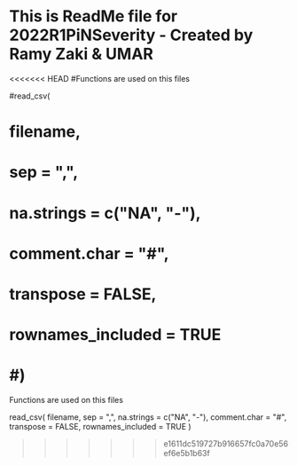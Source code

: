 # This is ReadMe file for 2022R1PiNSeverity - Created by Ramy Zaki & UMAR

<<<<<<< HEAD
#Functions are used on this files

#read_csv(
#  filename,
#  sep = ",",
#  na.strings = c("NA", "-"),
#  comment.char = "#",
#  transpose = FALSE,
#  rownames_included = TRUE

#)
=======
Functions are used on this files

read_csv(
  filename,
  sep = ",",
  na.strings = c("NA", "-"),
  comment.char = "#",
  transpose = FALSE,
  rownames_included = TRUE
)
>>>>>>> e1611dc519727b916657fc0a70e56ef6e5b1b63f
